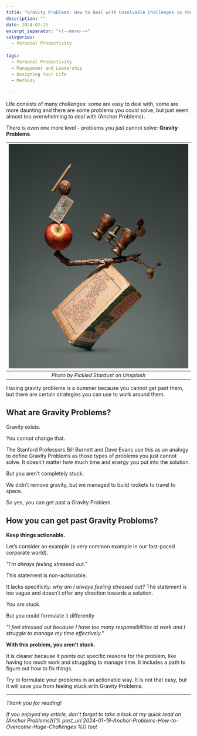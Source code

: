 ```yaml
---
title: "Gravity Problems: How to Deal with Unsolvable Challenges in Your Life"
description: ""
date: 2024-02-25
excerpt_separator: "<!--more-->"
categories:
  - Personal Productivity

tags:
  - Personal Productivity
  - Management and Leadership
  - Designing Your Life
  - Methods

---
```

Life consists of many challenges: some are easy to deal with, some are more daunting and there are some problems you could solve, but just seem almost too overwhelming to deal with (Anchor Problems).

There is even one more level - problems you just cannot solve: **Gravity Problems**.

| ![image](/assets/images/pickled-stardust-gravity-problem-unsplash.jpg) |
|:--:|
| *Photo by Pickled Stardust on Unsplash* |

Having gravity problems is a bummer because you cannot get past them, but there are certain strategies you can use to work around them.

## What are Gravity Problems?

Gravity exists.

You cannot change that.

The Stanford Professors Bill Burnett and Dave Evans use this as an analogy to define Gravity Problems as those types of problems you just cannot solve. It doesn’t matter how much time and energy you put into the solution.

But you aren’t completely stuck.

We didn’t remove gravity, but we managed to build rockets to travel to space.

So yes, you can get past a Gravity Problem.

## How you can get past Gravity Problems?

**Keep things actionable.**

Let’s consider an example (a very common example in our fast-paced corporate world).

*"I'm always feeling stressed out."*

This statement is non-actionable.

It lacks specificity: *why am I always feeling stressed out?* The statement is too vague and doesn’t offer any direction towards a solution.

You are stuck.

But you could formulate it differently

*"I feel stressed out because I have too many responsibilities at work and I struggle to manage my time effectively."*

**With this problem, you aren’t stuck.**

It is clearer because it points out specific reasons for the problem, like having too much work and struggling to manage time. It includes a path to figure out how to fix things.

Try to formulate your problems in an actionable way. It is not that easy, but it will save you from feeling stuck with Gravity Problems.

---

*Thank you for reading!*

*If you enjoyed my article, don't forget to take a look at my quick read on [Anchor Problems]({% post_url 2024-01-18-Anchor-Problems-How-to-Overcome-Huge-Challenges %}) too!*